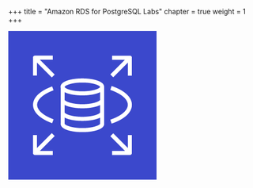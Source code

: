 +++
title = "Amazon RDS for PostgreSQL Labs"
chapter = true
weight = 1
+++


![RDS Logo](Amazon-RDS_light-bg@4x.png)
